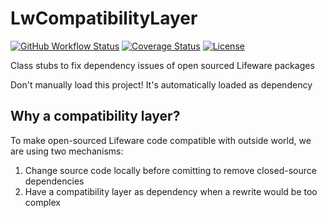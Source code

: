 # LwCompatibilityLayer

[![GitHub Workflow Status][github_action_b]][github_action_url]
[![Coverage Status][coverage_status_b]][coverage_status_url]
[![License][license_b]][license_url]

Class stubs to fix dependency issues of open sourced Lifeware packages

Don't manually load this project! It's automatically loaded as dependency

## Why a compatibility layer?

To make open-sourced Lifeware code compatible with outside world, we are using two mechanisms:
1. Change source code locally before comitting to remove closed-source dependencies
2. Have a compatibility layer as dependency when a rewrite would be too complex

[github_action_b]: https://img.shields.io/github/workflow/status/lifeware-sa/LwCompatibilityLayer/smalltalkCI/master
[github_action_url]: https://github.com/lifeware-sa/LwCompatibilityLayer/actions
[coverage_status_b]: https://coveralls.io/repos/github/lifeware-sa/LwCompatibilityLayer/badge.svg?branch=master
[coverage_status_url]: https://coveralls.io/github/lifeware-sa/LwCompatibilityLayer?branch=master
[license_b]: https://img.shields.io/github/license/lifeware-sa/LwCompatibilityLayer
[license_url]: LICENSE
